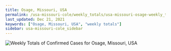 ```yaml
---
title: Osage, Missouri, USA
permalink: /usa-missouri-cole/weekly_totals/usa-missouri-osage-weekly_totals.html
last_updated: Dec 21, 2021
keywords: ["Osage, Missouri, USA", "weekly totals"]
sidebar: usa-missouri-cole_sidebar
---
```


![Weekly Totals of Confirmed Cases for Osage, Missouri, USA](/covid_tracker/images/graphs/usa-missouri-osage-weekly_totals_graph.png)
